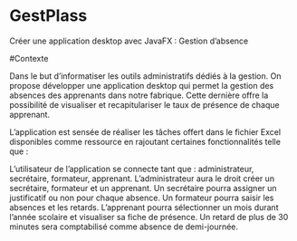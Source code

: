 # GestPlass

Créer une application desktop avec JavaFX : Gestion d’absence

#Contexte

Dans le but d’informatiser les outils administratifs dédiés à la gestion. On propose développer une application desktop qui permet la gestion des absences des apprenants dans notre fabrique. Cette dernière offre la possibilité de visualiser et recapitulariser le taux de présence de chaque apprenant.

L’application est sensée de réaliser les tâches offert dans le fichier Excel disponibles comme ressource en rajoutant certaines fonctionnalités telle que :

L’utilisateur de l’application se connecte tant que : administrateur, secrétaire, formateur, apprenant.
L’administrateur aura le droit créer un secrétaire, formateur et un apprenant.
Un secrétaire pourra assigner un justificatif ou non pour chaque absence.
Un formateur pourra saisir les absences et les retards.
L’apprenant pourra sélectionner un mois durant l’année scolaire et visualiser sa fiche de présence.
Un retard de plus de 30 minutes sera comptabilisé comme absence de demi-journée.
